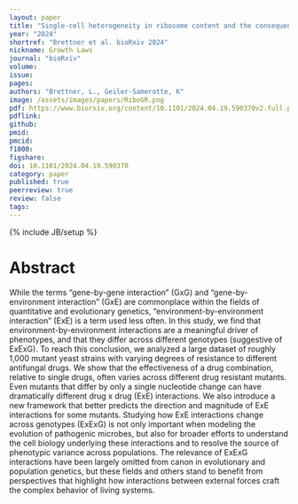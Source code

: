 ```yaml
---
layout: paper
title: "Single-cell heterogeneity in ribosome content and the consequences for the growth laws"
year: "2024"
shortref: "Brettner et al. bioRxiv 2024"
nickname: Growth Laws
journal: "bioRxiv"
volume: 
issue: 
pages: 
authors: "Brettner, L., Geiler-Samerotte, K"
image: /assets/images/papers/RiboGR.png
pdf: https://www.biorxiv.org/content/10.1101/2024.04.19.590370v2.full.pdf
pdflink: 
github: 
pmid: 
pmcid: 
f1000: 
figshare: 
doi: 10.1101/2024.04.19.590370
category: paper
published: true
peerreview: true
review: false
tags: 
---
```

{% include JB/setup %}

# Abstract 

While the terms “gene-by-gene interaction” (GxG) and “gene-by-environment interaction” (GxE) are commonplace within the fields of quantitative and evolutionary genetics, “environment-by-environment interaction” (ExE) is a term used less often. In this study, we find that environment-by-environment interactions are a meaningful driver of phenotypes, and that they differ across different genotypes (suggestive of ExExG). To reach this conclusion, we analyzed a large dataset of roughly 1,000 mutant yeast strains with varying degrees of resistance to different antifungal drugs. We show that the effectiveness of a drug combination, relative to single drugs, often varies across different drug resistant mutants. Even mutants that differ by only a single nucleotide change can have dramatically different drug x drug (ExE) interactions. We also introduce a new framework that better predicts the direction and magnitude of ExE interactions for some mutants. Studying how ExE interactions change across genotypes (ExExG) is not only important when modeling the evolution of pathogenic microbes, but also for broader efforts to understand the cell biology underlying these interactions and to resolve the source of phenotypic variance across populations. The relevance of ExExG interactions have been largely omitted from canon in evolutionary and population genetics, but these fields and others stand to benefit from perspectives that highlight how interactions between external forces craft the complex behavior of living systems.